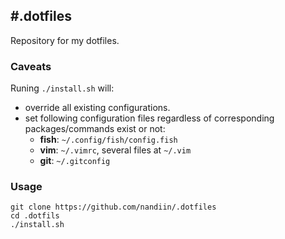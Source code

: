 #.dotfiles
---
Repository for my dotfiles.

### Caveats

Runing `./install.sh` will:

- override all existing configurations.
- set following configuration files regardless of corresponding packages/commands
exist or not:
    - **fish**: `~/.config/fish/config.fish`
    - **vim**: `~/.vimrc`, several files at `~/.vim`
    - **git**: `~/.gitconfig`


### Usage

```
git clone https://github.com/nandiin/.dotfiles
cd .dotfils
./install.sh
```
